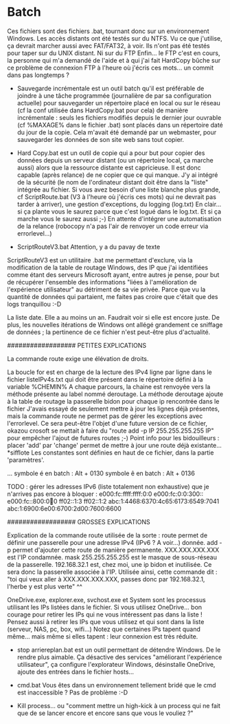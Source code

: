 # Batch

Ces fichiers sont des fichiers .bat, tournant donc sur un environnement Windows.
Les accès distants ont été testés sur du NTFS. Vu ce que j'utilise, ça devrait marcher aussi avec FAT/FAT32, à voir.
Ils n'ont pas été testés pour taper sur du UNIX distant. Ni sur du FTP
Enfin... le FTP c'est en cours, la personne qui m'a demandé de l'aide et à qui j'ai fait HardCopy bûche sur ce problème de connexion FTP à l'heure où j'écris ces mots... un commit dans pas longtemps ?

- Sauvegarde incrémentale est un outil batch qu'il est préférable de joindre à une tâche programmée (journalière de par sa configuration actuelle) pour sauvegarder un répertoire placé en local ou sur le réseau (cf la conf utilisée dans HardCopy.bat pour cela) de manière incrémentale : seuls les fichiers modifiés depuis le dernier jour ouvrable (cf %MAXAGE% dans le fichier .bat) sont placés dans un répertoire daté du jour de la copie.
Cela m'avait été demandé par un webmaster, pour sauvegarder les données de son site web sans tout copier.

- Hard Copy.bat est un outil de copie qui a pour but pour copier des données depuis un serveur distant (ou un répertoire local, ça marche aussi) alors que la ressource distante est capricieuse.
Il est donc capable (après relance) de ne copier que ce qui manque.
J'y ai intégré de la sécurité (le nom de l'ordinateur distant doit être dans la "liste" intégrée au fichier. Si vous avez besoin d'une liste blanche plus grande, cf ScriptRoute.bat (V3 à l'heure où j'écris ces mots) qui ne devrait pas tarder à arriver), une gestion d'exceptions, du logging (log.txt)
En clair... si ça plante vous le saurez parce que c'est logué dans le log.txt. Et si ça marche vous le saurez aussi ;-)
En attente d'intégrer une automatisation de la relance (robocopy  n'a pas l'air de renvoyer un code erreur via errorlevel...)

- ScriptRouteV3.bat
Attention, y a du pavay de texte

ScriptRouteV3 est un utilitaire .bat me permettant d'exclure, via la modification de la table de routage Windows, des IP que j'ai identifiées comme étant des serveurs Microsoft ayant, entre autres je pense, pour but de récupérer l'ensemble des informations "liées à l'amélioration de l'expérience utilisateur" au détriment de sa vie privée. Parce que vu la quantité de données qui partaient, me faites pas croire que c'était que des logs tranquillou :-D

La liste date. Elle a au moins un an. Faudrait voir si elle est encore juste.
De plus, les nouvelles itérations de Windows ont allégé grandement ce sniffage de données ; la pertinence de ce fichier n'est peut-être plus d'actualité.

################## PETITES EXPLICATIONS

La commande route exige une élévation de droits.

La boucle for est en charge de la lecture des IPv4 ligne par
ligne dans le fichier listeIPv4s.txt qui doit être présent dans le répertoire défini à la variable %CHEMIN%
A chaque parcours, la chaine est renvoyée vers la méthode présente au label nommé deroutage.
La méthode deroutage ajoute à la table de routage la passerelle bidon pour chaque ip rencontrée dans le fichier
J'avais essayé de seulement mettre à jour les lignes déjà présentes, mais la commande route ne permet pas
de gérer les exceptions avec l'errorlevel. Ce sera peut-être l'objet d'une future version de ce fichier, okazou crosoft se mettait à faire du "route add -p IP 255.255.255.255 IP" pour empêcher l'ajout de futures routes ;-)
Point info pour les bidouilleurs : placer 'add' par 'change' permet de mettre à jour une route déjà existante... *sifflote
Les constantes sont définies en haut de ce fichier, dans la partie 'paramètres'.

... symbole é en batch : Alt + 0130
symbole ê en batch : Alt + 0136

TODO : gérer les adresses IPv6 (liste totalement
non exhaustive) que je n'arrives pas encore à bloquer :
e000:fc:ffff:ffff:0:0
e000:fc:0:0:300::
e000:fc::800:0💯0
ff02::1:3
ff02::1:2
abc:1:4468:6370:4c65:6173:6549:7041
abc:1:6900:6e00:6700:2d00:7600:6600

################## GROSSES EXPLICATIONS

Explication de la commande route utilisée de la sorte :
route permet de définir une passerelle pour une adresse
IPv4 (IPv6 ? A voir...) donnée.
add -p permet d'ajouter cette route de manière permanente.
XXX.XXX.XXX.XXX est l'IP condamnée.
mask 255.255.255.255 est le masque de sous-réseau de la passerelle.
192.168.32.1 est, chez moi, une ip bidon et inutilisée.
Ce sera donc la passerelle associée à l'IP.
Utilisée ainsi, cette commande dit : "toi qui veux aller à XXX.XXX.XXX.XXX, passes donc par 192.168.32.1, l'herbe y est plus verte" ^^

OneDrive.exe, explorer.exe, svchost.exe et System sont les processus utilisant les IPs listées dans le fichier. Si vous utilisez OneDrive... bon courage pour retirer les IPs qui ne vous intéressent pas dans la liste !
Pensez aussi à retirer les IPs que vous utilisez et qui sont dans la liste (serveur, NAS, pc, box, wifi...)
Notez que certaines IPs tapent quand même... mais même si elles tapent : leur connexion est très réduite.

- stop arriereplan.bat est un outil permettant de détendre Windows. De le rendre plus aimable.
Ça désactive des services "améliorant l'expérience utilisateur", ça configure l'explorateur Windows, désinstalle OneDrive, ajoute des entrées dans le fichier hosts...

- cmd.bat
Vous êtes dans un environnement tellement bridé que le cmd est inaccessible ?
Pas de problème :-D

- Kill process... ou "comment mettre un high-kick à un process qui ne fait que de se lancer encore et encore sans que vous le vouliez ?"
